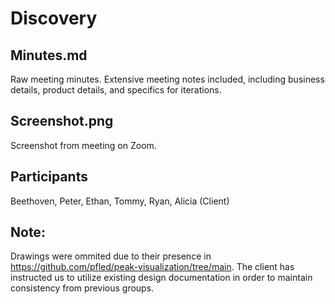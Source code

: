 # Discovery

## Minutes.md
Raw meeting minutes. Extensive meeting notes included, including business details, product details, and specifics for iterations. 

## Screenshot.png
Screenshot from meeting on Zoom.

## Participants
Beethoven, Peter, Ethan, Tommy, Ryan, Alicia (Client)

## Note: 
Drawings were ommited due to their presence in https://github.com/pfled/peak-visualization/tree/main. The client has instructed us to utilize existing design documentation in order to maintain consistency from previous groups. 
